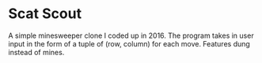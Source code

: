 # Scat Scout

A simple minesweeper clone I coded up in 2016. The program takes in user input in the form of a tuple of (row, column) for each move. Features dung instead of mines.

